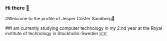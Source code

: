 ### Hi there 👋

#Welcome to the profile of Jesper Cöster Sandberg👋

##I am currently studying computer technology in my 2:nd year at the Royal institute of technology in Stockholm-Sweden 🇸🇪


<!--
**JesperCoster/JesperCoster** is a ✨ _special_ ✨ repository because its `README.md` (this file) appears on your GitHub profile.

Here are some ideas to get you started:

- 🔭 I’m currently working on ...
- 🌱 I’m currently learning ...
- 👯 I’m looking to collaborate on ...
- 🤔 I’m looking for help with ...
- 💬 Ask me about ...
- 📫 How to reach me: ...
- 😄 Pronouns: ...
- ⚡ Fun fact: ...
-->
